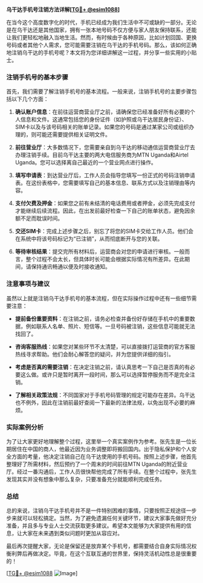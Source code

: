 **乌干达手机号注销方法详解[[TG💪+ @esim1088](https://t.me/s/esim1088)]**

在当今这个高度数字化的时代，手机已经成为我们生活中不可或缺的一部分。无论是在乌干达还是其他国家，拥有一张本地号码不仅方便与家人朋友保持联系，还能让我们更轻松地融入当地生活。然而，有时候由于各种原因，比如计划回国、更换号码或者其他个人需求，您可能需要注销在乌干达的手机号码。那么，该如何正确地注销乌干达的手机号呢？本文将为您详细讲解这一过程，并分享一些实用的小贴士。

### 注销手机号的基本步骤

首先，我们需要了解注销手机号的基本流程。一般来说，注销手机号的主要步骤包括以下几个方面：

1. **确认账户信息**：在前往运营商营业厅之前，请确保您已经准备好所有必要的个人信息和文件。这通常包括您的身份证件（如护照或乌干达居民身份证）、SIM卡以及与该号码相关的账单记录。如果您的号码是通过某家公司或组织办理的，则可能还需要提供相关证明文件。

2. **前往营业厅**：大多数情况下，您需要亲自到乌干达的移动通信运营商营业厅去办理注销手续。目前乌干达主要的两大电信服务商为MTN Uganda和Airtel Uganda。您可以选择离自己最近的一个营业网点进行操作。

3. **填写申请表**：到达营业厅后，工作人员会指导您填写一份正式的号码注销申请表。在这份表格中，您需要填写自己的基本信息、联系方式以及注销理由等内容。

4. **支付欠费及押金**：如果您之前有未结清的电话费用或者押金，必须先完成支付才能继续后续流程。因此，在出发前最好检查一下自己的账单状态，避免因余额不足而耽误时间。

5. **交还SIM卡**：完成上述步骤之后，别忘了将您的SIM卡交给工作人员。他们会在系统中将该号码标记为“已注销”，从而彻底断开与您的关联。

6. **等待审核结果**：提交完所有材料后，运营商会对您的申请进行审核。一般而言，整个过程不会太长，但具体时长可能会根据实际情况有所差异。在此期间，请保持通讯畅通以便及时接收通知。

### 注意事项与建议

虽然以上就是注销乌干达手机号的基本流程，但在实际操作过程中还有一些细节需要注意：

- **提前备份重要资料**：在注销之前，请务必检查并备份好存储在手机中的重要数据，例如联系人名单、照片、短信等。一旦号码被注销，这些信息可能就无法找回了。
  
- **咨询客服热线**：如果您对某些环节不太清楚，可以直接拨打运营商的官方客服热线寻求帮助。他们会耐心解答您的疑问，并为您提供详细的指引。

- **考虑是否真的需要注销**：在决定注销之前，请认真思考一下自己是否真的有必要这么做。或许只是暂时离开一段时间，那么可以选择暂停服务而不是完全注销。

- **了解相关政策法规**：不同国家对于手机号码管理的规定可能存在差异。乌干达也不例外，因此在注销前最好查阅一下最新的法律法规，以免出现不必要的麻烦。

### 实际案例分析

为了让大家更好地理解整个过程，这里举一个真实案例作为参考。张先生是一位长期居住在中国的商人，他最近因为业务调整即将搬回国内。出于隐私保护和个人安全方面的考量，他决定注销自己在乌干达使用的手机号码。按照上述步骤，他首先整理好了所需材料，然后预约了一个周末的时间前往MTN Uganda的附近营业厅。经过一番沟通后，工作人员很快帮他完成了所有手续。在整个过程中，张先生发现其实并没有想象中那么复杂，只要准备充分就能顺利完成任务。

### 总结

总的来说，注销乌干达手机号并不是一件特别困难的事情，只要按照正规途径一步步来就可以轻松搞定。当然，为了避免遗漏任何关键环节，建议大家事先做好充分准备，并且多与专业人士交流获取更多建议。希望本文能够为大家提供有用的信息，让大家在未来遇到类似问题时更加从容应对。

最后再次提醒大家，无论是保留还是放弃某个手机号，都需要结合自身实际情况权衡利弊后再做决定。毕竟，在这个互联互通的世界里，保持灵活机动性总是很重要的！

[[TG💪+ @esim1088](https://t.me/s/esim1088) ![Image](https://i.postimg.cc/4NQfJmqS/Snipaste-2025-05-13-00-14-12.png)]